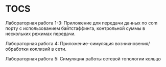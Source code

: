 # TOCS

Лабораторная работа 1-3: Приложение для передачи данных по com порту с использованием байтстаффинга, контрольной суммы в нескольких режимах передачи.

Лабораторная работа 4: Приложение-симуляция возникновения/обработки коллизий в сети.

Лабораторная работа 5: Симуляция работы сетевой топологии кольцо

